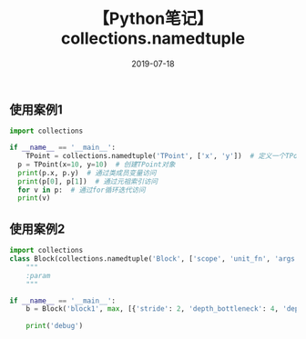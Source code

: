 ﻿---
title: 【Python笔记】collections.namedtuple
date: 2019-07-18
tags:
categories: ["Python笔记"]
mathjax: true
---
<!-- more -->

## 使用案例1
```python
import collections  

if __name__ == '__main__':  
    TPoint = collections.namedtuple('TPoint', ['x', 'y'])  # 定义一个TPoint class类型，而且带有属性x,y  
  p = TPoint(x=10, y=10)  # 创建TPoint对象  
  print(p.x, p.y)  # 通过类成员变量访问  
  print(p[0], p[1])  # 通过元祖索引访问  
  for v in p:  # 通过for循环迭代访问  
  print(v)
```

## 使用案例2
```python
import collections  
class Block(collections.namedtuple('Block', ['scope', 'unit_fn', 'args'])):  
    """  
    :param
    """  

if __name__ == '__main__':  
    b = Block('block1', max, [{'stride': 2, 'depth_bottleneck': 4, 'depth': 4, 'rate': 1}])  
  
    print('debug')
```
